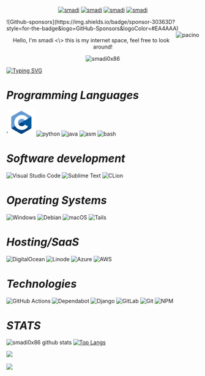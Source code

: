#                                                                    

<p align="center">
<a href="https://linkedin.com/in/saud-smadi" target="blank"><img align="center" src="https://cdn.jsdelivr.net/npm/simple-icons@3.0.1/icons/linkedin.svg" alt="smadi" height="25" width="25" /></a>
<a href="https://twitter.com/@smadi0x86" target="blank"><img align="center" src="https://cdn.jsdelivr.net/npm/simple-icons@7.5.0/icons/twitter.svg" alt="smadi" height="25" width="25" /></a>
<a href="https://t.me/rootsmadi" target="blank"><img align="center" src="https://cdn.jsdelivr.net/npm/simple-icons@3.0.1/icons/telegram.svg" alt="smadi" height="25" width="25" /></a>
<a href="https://smadi0x86-blog.gitbook.io/smadi0x86-blog/" target="blank"><img align="center" src="https://cdn.jsdelivr.net/npm/simple-icons@7.5.0/icons/gitbook.svg" alt="smadi" height="25" width="25" /></a>
</p>
	![Github-sponsors](https://img.shields.io/badge/sponsor-30363D?style=for-the-badge&logo=GitHub-Sponsors&logoColor=#EA4AAA)
<img align="right" alt="pacino" src="https://l.top4top.io/p_2654odvp31.jpg"/>
<p align="center">Hello, I'm smadi <\> this is my internet space, feel free to look around!</p>
<p align="center"> <img src="https://komarev.com/ghpvc/?username=smadi0x01" alt="smadi0x86" /></p>
<a href="https://git.io/typing-svg"><img src="https://readme-typing-svg.demolab.com/?font=Fira+Code&pause=1000&color=fffafa&left=true&width=435&lines=%24~+whoami;smadi0x86;%24~++exit;Enjoy+The+Movement!" alt="Typing SVG" /></a>


#                                                                    *Programming Languages*

'<img src="https://raw.githubusercontent.com/github/explore/f3e22f0dca2be955676bc70d6214b95b13354ee8/topics/c/c.png" alt="C language" height="70" width="70" />
<img src="https://www.vectorlogo.zone/logos/python/python-icon.svg" alt="python" width="55" height="55"/>
<img src="https://www.vectorlogo.zone/logos/java/java-icon.svg" alt="java" width="65" height="65"/> 
<img src="https://camo.githubusercontent.com/d692e3b8622529be32fbf598f71901854127ae2a64f653b9440d3e4d578ec3e9/68747470733a2f2f7777772e6e6179756b692e696f2f7265732f706167652d69636f6e2f36342f612d66756e64616d656e74616c2d696e74726f64756374696f6e2d746f2d7838362d617373656d626c792d70726f6772616d6d696e672e706e67" alt="asm" width="58" height="58"/>
<img src="https://camo.githubusercontent.com/017232b055b969e3eb614662e9ef3f26d493002dbbe8cbf21914dec23cb12379/687474703a2f2f6a6f6e2e646568646172692e6f72672f696d616765732f6c6f676f732f626173682e706e67" alt="bash" width="85" height="85"/>


# *Software development*

![Visual Studio Code](https://img.shields.io/badge/-Visual_Studio_Code-007ACC?style=for-the-badge&logo=visual-studio-code&logoColor=fff)
![Sublime Text](https://img.shields.io/badge/-Sublime-e69138?style=for-the-badge&logo=sublime-text&logoColor=fff)
![CLion](https://img.shields.io/badge/CLion-black?style=for-the-badge&logo=clion&logoColor=white)


# *Operating Systems*

![Windows](https://img.shields.io/badge/Windows-0078D6?style=for-the-badge&logo=windows&logoColor=white)
![Debian](https://img.shields.io/badge/Debian-DC143C?style=for-the-badge&logo=debian&logoColor=white)
![macOS](https://img.shields.io/badge/mac%20os-000000?style=for-the-badge&logo=macos&logoColor=F0F0F0)
![Tails](https://img.shields.io/badge/Tails%20-56347C?&style=for-the-badge&logo=tails&logoColor=white)


# *Hosting/SaaS*

![DigitalOcean](https://img.shields.io/badge/DigitalOcean-%230167ff.svg?style=for-the-badge&logo=digitalOcean&logoColor=white)
![Linode](https://img.shields.io/badge/linode-00A95C?style=for-the-badge&logo=linode&logoColor=white)
![Azure](https://img.shields.io/badge/azure-%230072C6.svg?style=for-the-badge&logo=microsoftazure&logoColor=white)
![AWS](https://img.shields.io/badge/AWS-%23FF9900.svg?style=for-the-badge&logo=amazon-aws&logoColor=white)

# *Technologies*

![GitHub Actions](https://img.shields.io/badge/github%20actions-%232671E5.svg?style=for-the-badge&logo=githubactions&logoColor=white)
![Dependabot](https://img.shields.io/badge/dependabot-025E8C?style=for-the-badge&logo=dependabot&logoColor=white)
![Django](https://img.shields.io/badge/django-%23092E20.svg?style=for-the-badge&logo=django&logoColor=white)
![GitLab](https://img.shields.io/badge/gitlab-%23181717.svg?style=for-the-badge&logo=gitlab&logoColor=white)
![Git](https://img.shields.io/badge/git-%23F05033.svg?style=for-the-badge&logo=git&logoColor=white)
![NPM](https://img.shields.io/badge/NPM-%23CB3837.svg?style=for-the-badge&logo=npm&logoColor=white)


#                                                                     *STATS*

![smadi0x86 github stats](https://github-readme-stats.vercel.app/api?username=smadi0x86&show_icons=true&title_color=ffc857&icon_color=8ac926&text_color=daf7dc&bg_color=000000&hide=issues&count_private=true&include_all_commits=true)
[![Top Langs](https://github-readme-stats.vercel.app/api/top-langs/?username=smadi0x86&layout=compact&text_color=daf7dc&bg_color=000000)](https://github.com/smadi0x086/github-readme-stats)

<p align="left">
<img src="https://github.com/sh1nine96/sh1nine96/blob/output/github-contribution-grid-snake.svg">
</p>

<p align="left">
  <img src="https://capsule-render.vercel.app/api?type=waving&color=gradient&height=80&section=footer"/>
</p>
